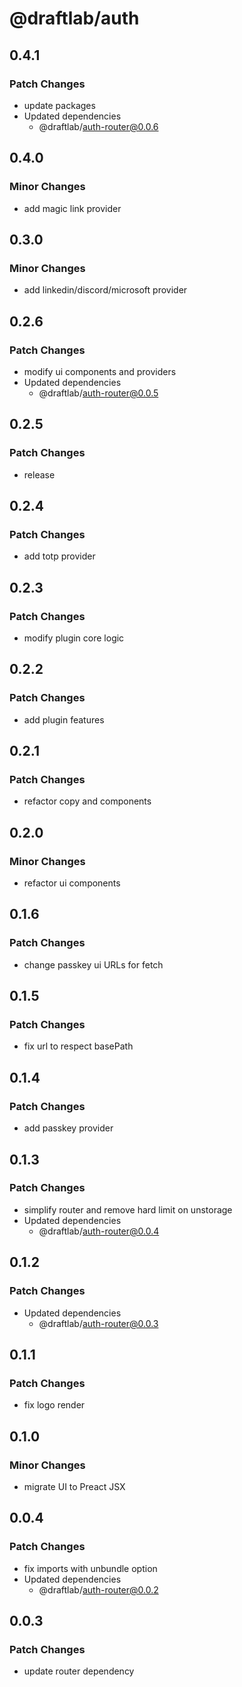 # @draftlab/auth

## 0.4.1

### Patch Changes

- update packages
- Updated dependencies
  - @draftlab/auth-router@0.0.6

## 0.4.0

### Minor Changes

- add magic link provider

## 0.3.0

### Minor Changes

- add linkedin/discord/microsoft provider

## 0.2.6

### Patch Changes

- modify ui components and providers
- Updated dependencies
  - @draftlab/auth-router@0.0.5

## 0.2.5

### Patch Changes

- release

## 0.2.4

### Patch Changes

- add totp provider

## 0.2.3

### Patch Changes

- modify plugin core logic

## 0.2.2

### Patch Changes

- add plugin features

## 0.2.1

### Patch Changes

- refactor copy and components

## 0.2.0

### Minor Changes

- refactor ui components

## 0.1.6

### Patch Changes

- change passkey ui URLs for fetch

## 0.1.5

### Patch Changes

- fix url to respect basePath

## 0.1.4

### Patch Changes

- add passkey provider

## 0.1.3

### Patch Changes

- simplify router and remove hard limit on unstorage
- Updated dependencies
  - @draftlab/auth-router@0.0.4

## 0.1.2

### Patch Changes

- Updated dependencies
  - @draftlab/auth-router@0.0.3

## 0.1.1

### Patch Changes

- fix logo render

## 0.1.0

### Minor Changes

- migrate UI to Preact JSX

## 0.0.4

### Patch Changes

- fix imports with unbundle option
- Updated dependencies
  - @draftlab/auth-router@0.0.2

## 0.0.3

### Patch Changes

- update router dependency
